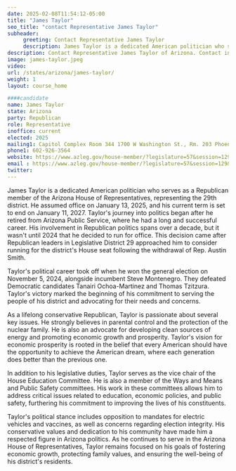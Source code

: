 ```yaml
---
date: 2025-02-08T11:54:12-05:00
title: "James Taylor"
seo_title: "contact Representative James Taylor"
subheader:
     greeting: Contact Representative James Taylor
     description: James Taylor is a dedicated American politician who serves as a Republican member of the Arizona House of Representatives, representing the 29th district. He assumed office on January 13, 2025, and his current term is set to end on January 11, 2027.
description: Contact Representative James Taylor of Arizona. Contact information for James Taylor includes email address, phone number, and mailing address.
image: james-taylor.jpeg
video:
url: /states/arizona/james-taylor/
weight: 1
layout: course_home

####candidate
name: James Taylor
state: Arizona
party: Republican
role: Representative
inoffice: current
elected: 2025
mailing1: Capitol Complex Room 344 1700 W Washington St., Rm. 203 Phoenix, AZ 85007-2890
phone1: 602-926-3564
website: https://www.azleg.gov/house-member/?legislature=57&session=129&legislator=2370/
email : https://www.azleg.gov/house-member/?legislature=57&session=129&legislator=2370/
twitter: 
---
```

James Taylor is a dedicated American politician who serves as a Republican member of the Arizona House of Representatives, representing the 29th district. He assumed office on January 13, 2025, and his current term is set to end on January 11, 2027. Taylor's journey into politics began after he retired from Arizona Public Service, where he had a long and successful career. His involvement in Republican politics spans over a decade, but it wasn't until 2024 that he decided to run for office. This decision came after Republican leaders in Legislative District 29 approached him to consider running for the district's House seat following the withdrawal of Rep. Austin Smith.

Taylor's political career took off when he won the general election on November 5, 2024, alongside incumbent Steve Montenegro. They defeated Democratic candidates Tanairi Ochoa-Martinez and Thomas Tzitzura. Taylor's victory marked the beginning of his commitment to serving the people of his district and advocating for their needs and concerns.

As a lifelong conservative Republican, Taylor is passionate about several key issues. He strongly believes in parental control and the protection of the nuclear family. He is also an advocate for developing clean sources of energy and promoting economic growth and prosperity. Taylor's vision for economic prosperity is rooted in the belief that every American should have the opportunity to achieve the American dream, where each generation does better than the previous one.

In addition to his legislative duties, Taylor serves as the vice chair of the House Education Committee. He is also a member of the Ways and Means and Public Safety committees. His work in these committees allows him to address critical issues related to education, economic policies, and public safety, furthering his commitment to improving the lives of his constituents.

Taylor's political stance includes opposition to mandates for electric vehicles and vaccines, as well as concerns regarding election integrity. His conservative values and dedication to his community have made him a respected figure in Arizona politics. As he continues to serve in the Arizona House of Representatives, Taylor remains focused on his goals of fostering economic growth, protecting family values, and ensuring the well-being of his district's residents.
